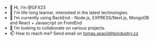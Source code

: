 - 👋 Hi, I’m @GFX23
- 👀 I'm life-long learner, interested in the latest technologies.
- 🌱 I’m currently using BackEnd - Node.js, EXPRESS/Next.js, MongoDB and React + Javascript on FrontEnd
- 💞️ I’m looking to collaborate on various projects.
- 📫 How to reach me? Send email on tomas.spacil@tsindustry.cz

<!---
GFX23/GFX23 is a ✨ special ✨ repository because its `README.md` (this file) appears on your GitHub profile.
You can click the Preview link to take a look at your changes.
--->
